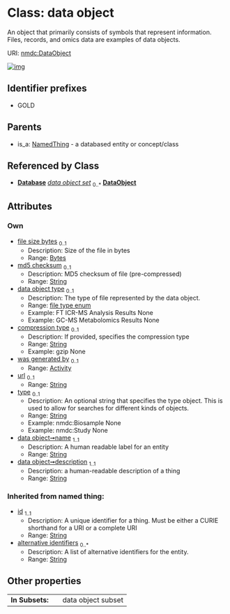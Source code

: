 
# Class: data object


An object that primarily consists of symbols that represent information.   Files, records, and omics data are examples of data objects.

URI: [nmdc:DataObject](https://microbiomedata/meta/DataObject)


[![img](https://yuml.me/diagram/nofunky;dir:TB/class/[NamedThing],[Database],[Activity]<was%20generated%20by%200..1-%20[DataObject&#124;file_size_bytes:bytes%20%3F;md5_checksum:string%20%3F;data_object_type:file_type_enum%20%3F;compression_type:string%20%3F;url:string%20%3F;type:string%20%3F;name:string;description:string;id(i):string;alternative_identifiers(i):string%20*],[Database]++-%20data%20object%20set%200..*>[DataObject],[NamedThing]^-[DataObject],[Activity])](https://yuml.me/diagram/nofunky;dir:TB/class/[NamedThing],[Database],[Activity]<was%20generated%20by%200..1-%20[DataObject&#124;file_size_bytes:bytes%20%3F;md5_checksum:string%20%3F;data_object_type:file_type_enum%20%3F;compression_type:string%20%3F;url:string%20%3F;type:string%20%3F;name:string;description:string;id(i):string;alternative_identifiers(i):string%20*],[Database]++-%20data%20object%20set%200..*>[DataObject],[NamedThing]^-[DataObject],[Activity])

## Identifier prefixes

 * GOLD

## Parents

 *  is_a: [NamedThing](NamedThing.md) - a databased entity or concept/class

## Referenced by Class

 *  **[Database](Database.md)** *[data object set](data_object_set.md)*  <sub>0..\*</sub>  **[DataObject](DataObject.md)**

## Attributes


### Own

 * [file size bytes](file_size_bytes.md)  <sub>0..1</sub>
     * Description: Size of the file in bytes
     * Range: [Bytes](types/Bytes.md)
 * [md5 checksum](md5_checksum.md)  <sub>0..1</sub>
     * Description: MD5 checksum of file (pre-compressed)
     * Range: [String](types/String.md)
 * [data object type](data_object_type.md)  <sub>0..1</sub>
     * Description: The type of file represented by the data object.
     * Range: [file type enum](file_type_enum.md)
     * Example: FT ICR-MS Analysis Results None
     * Example: GC-MS Metabolomics Results None
 * [compression type](compression_type.md)  <sub>0..1</sub>
     * Description: If provided, specifies the compression type
     * Range: [String](types/String.md)
     * Example: gzip None
 * [was generated by](was_generated_by.md)  <sub>0..1</sub>
     * Range: [Activity](Activity.md)
 * [url](url.md)  <sub>0..1</sub>
     * Range: [String](types/String.md)
 * [type](type.md)  <sub>0..1</sub>
     * Description: An optional string that specifies the type object.  This is used to allow for searches for different kinds of objects.
     * Range: [String](types/String.md)
     * Example: nmdc:Biosample None
     * Example: nmdc:Study None
 * [data object➞name](data_object_name.md)  <sub>1..1</sub>
     * Description: A human readable label for an entity
     * Range: [String](types/String.md)
 * [data object➞description](data_object_description.md)  <sub>1..1</sub>
     * Description: a human-readable description of a thing
     * Range: [String](types/String.md)

### Inherited from named thing:

 * [id](id.md)  <sub>1..1</sub>
     * Description: A unique identifier for a thing. Must be either a CURIE shorthand for a URI or a complete URI
     * Range: [String](types/String.md)
 * [alternative identifiers](alternative_identifiers.md)  <sub>0..\*</sub>
     * Description: A list of alternative identifiers for the entity.
     * Range: [String](types/String.md)

## Other properties

|  |  |  |
| --- | --- | --- |
| **In Subsets:** | | data object subset |

